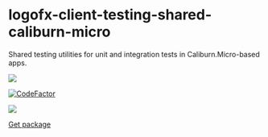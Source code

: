 # logofx-client-testing-shared-caliburn-micro
Shared testing utilities for unit and integration tests in Caliburn.Micro-based apps.

<img src=https://ci.appveyor.com/api/projects/status/github/logofx/logofx-client-testing-shared-caliburn-micro>

[![CodeFactor](https://www.codefactor.io/repository/github/logofx/logofx-client-testing-shared-caliburn-micro/badge)](https://www.codefactor.io/repository/github/logofx/logofx-client-testing-shared-caliburn-micro)

<img src=https://img.shields.io/nuget/dt/LogoFX.Client.Tests.Shared.Caliburn.Micro>

[Get package](https://www.nuget.org/packages/LogoFX.Client.Tests.Shared.Caliburn.Micro)
